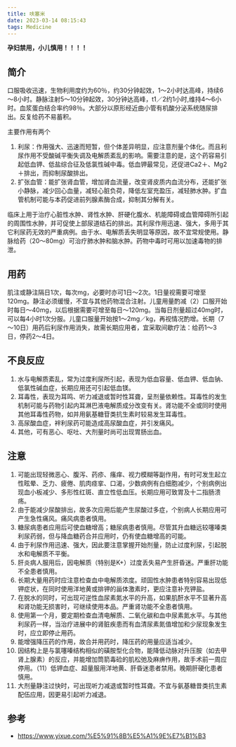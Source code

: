 ```yaml
---
title: 呋塞米
date: 2023-03-14 08:15:43
tags: Medicine
---
```


__孕妇禁用，小儿慎用！！！！__

## 简介
口服吸收迅速，生物利用度约为60％，约30分钟起效，1～2小时达高峰，持续6～8小时。静脉注射5～10分钟起效，30分钟达高峰，t1／2约1小时,维持4～6小时。血浆蛋白结合率约98％。大部分以原形经近曲小管有机酸分泌系统随尿排出。反复给药不易蓄积。　　 

主要作用有两个
1. 利尿：作用强大、迅速而短暂，但个体差异明显，应注意剂量个体化。而且利尿作用不受酸碱平衡失调及电解质紊乱的影响。需要注意的是，这个药容易引起低血钾、低盐综合征及低氯性碱中毒。低血钾最常见，还促进Ca2＋、Mg2＋排出，而抑制尿酸排出。
2. 扩张血管：能扩张肾血管，增加肾血流量，改变肾皮质内血流分布，还能扩张小静脉，减少回心血量，减轻心脏负荷，降低左室充盈压，减轻肺水肿。扩血管机制可能与本药促进前列腺素酶合成，抑制其分解有关。

临床上用于治疗心脏性水肿、肾性水肿、肝硬化腹水、机能障碍或血管障碍所引起的周围性水肿，并可促使上部尿道结石的排出。其利尿作用迅速、强大，多用于其它利尿药无效的严重病例。由于水、电解质丢失明显等原因，故不宜常规使用。静脉给药（20～80mg）可治疗肺水肿和脑水肿。药物中毒时可用以加速毒物的排泄。　　 

## 用药

肌注或静注隔日1次，每次mg，必要时亦可1日～2次。1日量视需要可增至120mg。静注必须缓慢，不宜与其他药物混合注射。儿童用量酌减（2）口服开始时每日～40mg，以后根据需要可增至每日～120mg。当每日剂量超过40mg时，可以每4小时1次分服。儿童口服量开始按1～2mg／kg，再视情况酌增。长期（7～10日）用药后利尿作用消失，故需长期应用者，宜采取间歇疗法：给药1～3日，停药2～4日。　　 

## 不良反应
1. 水与电解质紊乱，常为过度利尿所引起，表现为低血容量、低血钾、低血钠、低氯性碱血症，长期应用还可引起低血镁。 
2. 耳毒性，表现为耳鸣、听力减退或暂时性耳聋，呈剂量依赖性。耳毒性的发生机制可能与药物引起内耳淋巴液电解质成分改变有关。肾功能不全或同时使用其他耳毒性药物，如并用氨基糖苷类抗生素时较易发生耳毒性。
3. 高尿酸血症，袢利尿药可能造成高尿酸血症，并引发痛风。
4. 其他，可有恶心、呕吐、大剂量时尚可出现胃肠出血。

## 注意
1. 可能出现轻微恶心、腹泻、药疹、瘙痒、视力模糊等副作用，有时可发生起立性眩晕、乏力、疲倦、肌肉痉挛、口渴，少数病例有白细胞减少，个别病例出现血小板减少、多形性红斑、直立性低血压。长期应用可致胃及十二指肠溃疡。
2. 由于能减少尿酸排出，故多次应用后能产生尿酸过多症，个别病人长期应用可产生急性痛风。痛风病患者慎用。
3. 糖尿病患者应用后可使血糖增高；糖尿病患者慎用。尽管其升血糖远较噻嗪类利尿药弱，但与降血糖药合并应用时，仍有使血糖增高的可能。
4. 由于利尿作用迅速、强大，因此要注意掌握开始剂量，防止过度利尿，引起脱水和电解质不平衡。
5. 肝炎病人服用后，因电解质（特别是K+）过度丢失易产生肝昏迷。严重肝功能不全患者慎用。
6. 长期大量用药时应注意检查血中电解质浓度。顽固性水肿患者特别容易出现低钾症状，在同时使用洋地黄或排钾的甾体激素时，更应注意补充钾盐。
7. 在脱水的同时，可出现可逆性血尿素氮水平的升高，如果肌酐水平不显著升高和肾功能无损害时，可继续使用本品。严重肾功能不全患者慎用。
8. 使用第一个月，要定期检查血清电解质、二氧化碳和血中尿素氮水平。与其他利尿药一样，当治疗进展中的肾脏疾患而有血清尿素氮值增加和少尿现象发生时，应立即停止用药。
9. 能增强降压药的作用，故合并用药时，降压药的用量应适当减少。
10. 因结构上是与氯噻嗪结构相似的磺胺型化合物，能降低动脉对升压胺（如去甲肾上腺素）的反应，并能增加筒箭毒硷的肌松弛及麻痹作用，故手术前一周应停用。（11）低钾血症、超量服用洋地黄、肝昏迷患者禁用。晚期肝硬化患者慎用。
11. 大剂量静注过快时，可出现听力减退或暂时性耳聋。不宜与氨基糖昔类抗生素配伍应用，因更易引起听力减退。

## 参考
- https://www.yixue.com/%E5%91%8B%E5%A1%9E%E7%B1%B3
